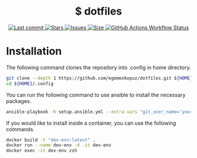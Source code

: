 <h1 align="center"> $ dotfiles </h1>

<div align="center">
    <a href="https://github.com/egemenkopuz/dotfiles/pulse">
      <img alt="Last commit" src="https://img.shields.io/github/last-commit/egemenkopuz/dotfiles?style=for-the-badge&color=F5E0DC&&logoColor=D9E0EE&labelColor=302D41"/>
    </a>
    <a href="https://github.com/egemenkopuz/dotfiles/stargazers">
      <img alt="Stars" src="https://img.shields.io/github/stars/egemenkopuz/dotfiles?style=for-the-badge&color=F5E0DC&&logoColor=D9E0EE&labelColor=302D41" />
    </a>
    <a href="https://github.com/egemenkopuz/dotfiles/issues">
      <img alt="Issues" src="https://img.shields.io/github/issues/egemenkopuz/dotfiles?style=for-the-badge&color=F5E0DC&logoColor=D9E0EE&labelColor=302D41" />
    </a>
    <a href="https://github.com/egemenkopuz/dotfiles">
      <img alt="Size" src="https://img.shields.io/github/repo-size/egemenkopuz/dotfiles?color=F5E0DC&label=SIZE&style=for-the-badge&logoColor=D9E0EE&labelColor=302D41" />
    </a>
    <a href="">
        <img alt="GitHub Actions Workflow Status" src="https://img.shields.io/github/actions/workflow/status/egemenkopuz/dotfiles/ansible-lint.yml?branch=dev&style=for-the-badge&color=F5E0DC&logoColor=D9E0EE&labelColor=302D41&label=ansible-lint" />
    </a>
</div>

# Installation

The following command clones the repository into .config in home directory.

```zsh
git clone --depth 1 https://github.com/egemenkopuz/dotfiles.git ${HOME}/.config
cd ${HOME}/.config
```

You can run the following command to use ansible to install the necessary packages.

```zsh
ansible-playbook -K setup.ansible.yml --extra-vars "git_user_name='your_name' git_user_email='your_email'"
```

If you would like to install inside a container, you can use the following commands.

```zsh
docker build -t "dev-env:latest" .
docker run --name dev-env -d -it dev-env
docker exec -it dev-env zsh
```
